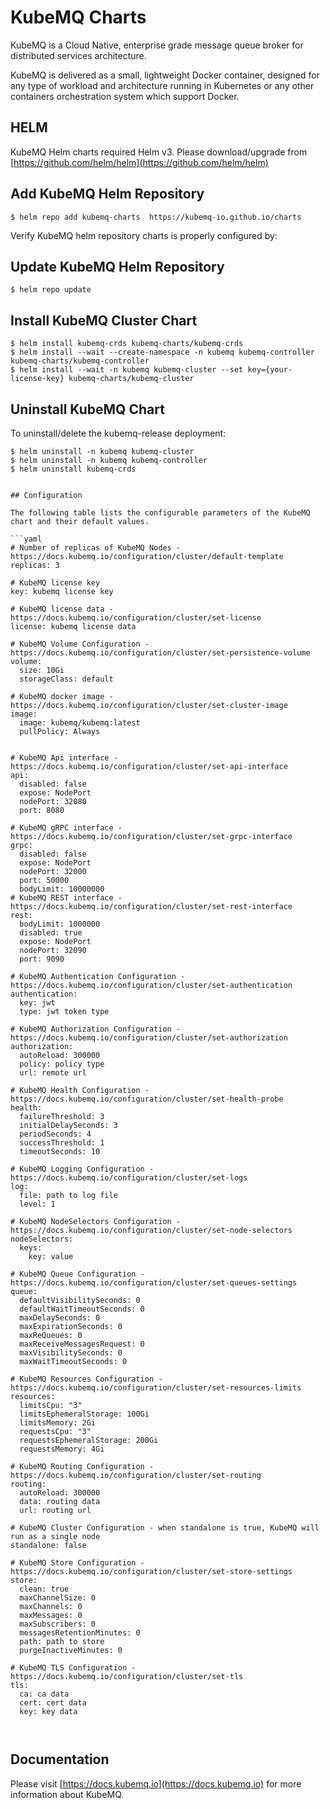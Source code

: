 # KubeMQ Charts
KubeMQ is a Cloud Native, enterprise grade message queue broker for distributed services architecture.

KubeMQ is delivered as a small, lightweight Docker container, designed for any type of workload and architecture running in Kubernetes or any other containers orchestration system which support Docker.

## HELM
KubeMQ Helm charts required Helm v3. Please download/upgrade from [https://github.com/helm/helm](https://github.com/helm/helm)

## Add KubeMQ Helm Repository

``` 
$ helm repo add kubemq-charts  https://kubemq-io.github.io/charts
```

Verify KubeMQ helm repository charts is properly configured by:

## Update KubeMQ Helm Repository
``` 
$ helm repo update
```

## Install KubeMQ Cluster Chart

``` console 
$ helm install kubemq-crds kubemq-charts/kubemq-crds
$ helm install --wait --create-namespace -n kubemq kubemq-controller kubemq-charts/kubemq-controller
$ helm install --wait -n kubemq kubemq-cluster --set key={your-license-key} kubemq-charts/kubemq-cluster
```

## Uninstall KubeMQ Chart

To uninstall/delete the kubemq-release deployment:

``` console
$ helm uninstall -n kubemq kubemq-cluster
$ helm uninstall -n kubemq kubemq-controller
$ helm uninstall kubemq-crds
```

```

## Configuration

The following table lists the configurable parameters of the KubeMQ chart and their default values.

```yaml
# Number of replicas of KubeMQ Nodes - https://docs.kubemq.io/configuration/cluster/default-template
replicas: 3

# KubeMQ license key
key: kubemq license key

# KubeMQ license data - https://docs.kubemq.io/configuration/cluster/set-license
license: kubemq license data

# KubeMQ Volume Configuration - https://docs.kubemq.io/configuration/cluster/set-persistence-volume
volume:
  size: 10Gi
  storageClass: default

# KubeMQ docker image - https://docs.kubemq.io/configuration/cluster/set-cluster-image
image:
  image: kubemq/kubemq:latest
  pullPolicy: Always


# KubeMQ Api interface - https://docs.kubemq.io/configuration/cluster/set-api-interface
api:
  disabled: false
  expose: NodePort
  nodePort: 32080
  port: 8080

# KubeMQ gRPC interface - https://docs.kubemq.io/configuration/cluster/set-grpc-interface
grpc:
  disabled: false
  expose: NodePort
  nodePort: 32000
  port: 50000
  bodyLimit: 10000000
# KubeMQ REST interface - https://docs.kubemq.io/configuration/cluster/set-rest-interface
rest:
  bodyLimit: 1000000
  disabled: true
  expose: NodePort
  nodePort: 32090
  port: 9090

# KubeMQ Authentication Configuration - https://docs.kubemq.io/configuration/cluster/set-authentication
authentication:
  key: jwt
  type: jwt token type

# KubeMQ Authorization Configuration - https://docs.kubemq.io/configuration/cluster/set-authorization
authorization:
  autoReload: 300000
  policy: policy type
  url: remote url

# KubeMQ Health Configuration - https://docs.kubemq.io/configuration/cluster/set-health-probe
health:
  failureThreshold: 3
  initialDelaySeconds: 3
  periodSeconds: 4
  successThreshold: 1
  timeoutSeconds: 10

# KubeMQ Logging Configuration - https://docs.kubemq.io/configuration/cluster/set-logs
log:
  file: path to log file
  level: 1

# KubeMQ NodeSelectors Configuration - https://docs.kubemq.io/configuration/cluster/set-node-selectors
nodeSelectors:
  keys:
    key: value

# KubeMQ Queue Configuration - https://docs.kubemq.io/configuration/cluster/set-queues-settings
queue:
  defaultVisibilitySeconds: 0
  defaultWaitTimeoutSeconds: 0
  maxDelaySeconds: 0
  maxExpirationSeconds: 0
  maxReQueues: 0
  maxReceiveMessagesRequest: 0
  maxVisibilitySeconds: 0
  maxWaitTimeoutSeconds: 0

# KubeMQ Resources Configuration - https://docs.kubemq.io/configuration/cluster/set-resources-limits
resources:
  limitsCpu: "3"
  limitsEphemeralStorage: 100Gi
  limitsMemory: 2Gi
  requestsCpu: "3"
  requestsEphemeralStorage: 200Gi
  requestsMemory: 4Gi

# KubeMQ Routing Configuration - https://docs.kubemq.io/configuration/cluster/set-routing
routing:
  autoReload: 300000
  data: routing data
  url: routing url

# KubeMQ Cluster Configuration - when standalone is true, KubeMQ will run as a single node
standalone: false

# KubeMQ Store Configuration - https://docs.kubemq.io/configuration/cluster/set-store-settings
store:
  clean: true
  maxChannelSize: 0
  maxChannels: 0
  maxMessages: 0
  maxSubscribers: 0
  messagesRetentionMinutes: 0
  path: path to store
  purgeInactiveMinutes: 0

# KubeMQ TLS Configuration - https://docs.kubemq.io/configuration/cluster/set-tls
tls:
  ca: ca data
  cert: cert data
  key: key data



```

## Documentation
Please visit [https://docs.kubemq.io](https://docs.kubemq.io) for more information about KubeMQ.




